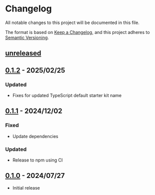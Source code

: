 # Changelog

All notable changes to this project will be documented in this file.

The format is based on [Keep a Changelog](https://keepachangelog.com/en/1.0.0/),
and this project adheres to [Semantic Versioning](https://semver.org/spec/v2.0.0.html).

## [unreleased]

## [0.1.2] - 2025/02/25

### Updated

- Fixes for updated TypeScript default starter kit name

## [0.1.1] - 2024/12/02

### Fixed

- Update dependencies

### Updated

- Release to npm using CI

## [0.1.0] - 2024/07/27

- Initial release

[unreleased]: https://github.com/fastly/create-compute-js/compare/v0.1.2...HEAD
[0.1.2]: https://github.com/fastly/create-compute-js/compare/v0.1.2...v0.1.1
[0.1.1]: https://github.com/fastly/create-compute-js/compare/v0.1.1...v0.1.0
[0.1.0]: https://github.com/fastly/create-compute-js/releases/tag/v0.1.0
